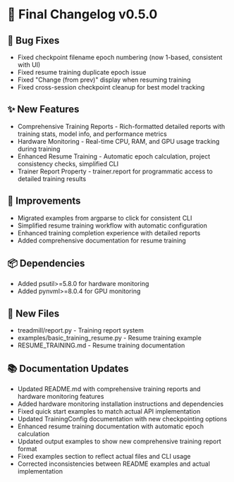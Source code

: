 # 🎉 Final Changelog v0.5.0

## 🐛 Bug Fixes
- Fixed checkpoint filename epoch numbering (now 1-based, consistent with UI)
- Fixed resume training duplicate epoch issue
- Fixed "Change (from prev)" display when resuming training
- Fixed cross-session checkpoint cleanup for best model tracking

## ✨ New Features
- Comprehensive Training Reports - Rich-formatted detailed reports with training stats, model info, and performance metrics
- Hardware Monitoring - Real-time CPU, RAM, and GPU usage tracking during training
- Enhanced Resume Training - Automatic epoch calculation, project consistency checks, simplified CLI
- Trainer Report Property - trainer.report for programmatic access to detailed training results

## 🔄 Improvements
- Migrated examples from argparse to click for consistent CLI
- Simplified resume training workflow with automatic configuration
- Enhanced training completion experience with detailed reports
- Added comprehensive documentation for resume training

## 📦 Dependencies
- Added psutil>=5.8.0 for hardware monitoring
- Added pynvml>=8.0.4 for GPU monitoring

## 📄 New Files
- treadmill/report.py - Training report system
- examples/basic_training_resume.py - Resume training example
- RESUME_TRAINING.md - Resume training documentation

## 📚 Documentation Updates
- Updated README.md with comprehensive training reports and hardware monitoring features
- Added hardware monitoring installation instructions and dependencies
- Fixed quick start examples to match actual API implementation
- Updated TrainingConfig documentation with new checkpointing options
- Enhanced resume training documentation with automatic epoch calculation
- Updated output examples to show new comprehensive training report format
- Fixed examples section to reflect actual files and CLI usage
- Corrected inconsistencies between README examples and actual implementation 